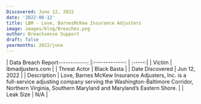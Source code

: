```yaml
---
Discovered: June 12, 2022
date: '2022-06-12'
title: LBM - Love, BarnesMcKew Insurance Adjusters
image: images/blog/Breaches.png
author: Breachsense Support
draft: false
yearmonths: 2022/june
---
```


| Data Breach Report------------: |:-------------:    | :-----:|
| Victim  | lbmadjusters.com      | 
| Threat Actor  | Black Basta      | 
| Date Discovered  | Jun 12, 2022      | 
| Description  | Love, Barnes McKew Insurance Adjusters, Inc. is a full-service adjusting company serving the Washington-Baltimore Corridor, Northern Virginia, Southern Maryland and Maryland’s Eastern Shore.      | 
| Leak Size  | N/A      | 

